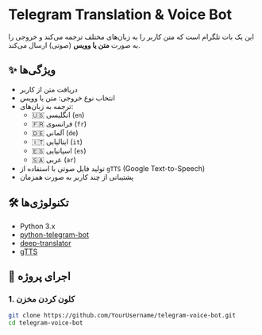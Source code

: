 # Telegram Translation & Voice Bot

این یک بات تلگرام است که متن کاربر را به زبان‌های مختلف ترجمه می‌کند و خروجی را به صورت **متن یا وویس** (صوتی) ارسال می‌کند.

## ✨ ویژگی‌ها
- دریافت متن از کاربر
- انتخاب نوع خروجی: متن یا وویس
- ترجمه به زبان‌های:
  - 🇺🇸 انگلیسی (`en`)
  - 🇫🇷 فرانسوی (`fr`)
  - 🇩🇪 آلمانی (`de`)
  - 🇮🇹 ایتالیایی (`it`)
  - 🇪🇸 اسپانیایی (`es`)
  - 🇸🇦 عربی (`ar`)
- تولید فایل صوتی با استفاده از `gTTS` (Google Text-to-Speech)
- پشتیبانی از چند کاربر به صورت همزمان

## 🛠 تکنولوژی‌ها
- Python 3.x
- [python-telegram-bot](https://python-telegram-bot.org)
- [deep-translator](https://pypi.org/project/deep-translator/)
- [gTTS](https://pypi.org/project/gTTS/)

## 🚀 اجرای پروژه

### 1. کلون کردن مخزن
```bash
git clone https://github.com/YourUsername/telegram-voice-bot.git
cd telegram-voice-bot
